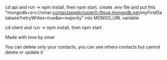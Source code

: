 cd api and run -> npm install, then npm start. create .env file and put this "mongodb+srv://omar:contactapp@cluster0.r9xug.mongodb.net/myFirstDatabase?retryWrites=true&w=majority" into MONGO_URL variable


cd client and run -> npm install, then npm start

Made with love by omar




You can delete only your contacts, you can see others contacts but cannot delete or update it
